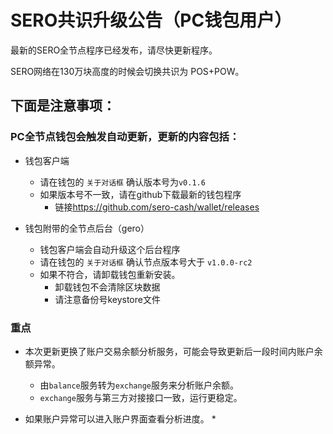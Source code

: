 # SERO共识升级公告（PC钱包用户）

最新的SERO全节点程序已经发布，请尽快更新程序。

SERO网络在130万块高度的时候会切换共识为 POS+POW。



## 下面是注意事项：

### PC全节点钱包会触发自动更新，更新的内容包括：

* 钱包客户端
  * 请在钱包的 `关于对话框` 确认版本号为`v0.1.6`
  * 如果版本号不一致，请在github下载最新的钱包程序
    * 链接<https://github.com/sero-cash/wallet/releases>

* 钱包附带的全节点后台（gero）
  * 钱包客户端会自动升级这个后台程序
  * 请在钱包的 `关于对话框` 确认节点版本号大于 `v1.0.0-rc2`
  * 如果不符合，请卸载钱包重新安装。
    * 卸载钱包不会清除区块数据
    * 请注意备份号keystore文件

### 重点

* 本次更新更换了账户交易余额分析服务，可能会导致更新后一段时间内账户余额异常。
  * 由`balance`服务转为`exchange`服务来分析账户余额。
  * `exchange`服务与第三方对接接口一致，运行更稳定。

* 如果账户异常可以进入账户界面查看分析进度。
  * 